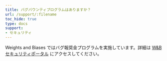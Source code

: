 ```yaml
---
title: バグバウンティプログラムはありますか？
url: /support/:filename
toc_hide: true
type: docs
support:
- セキュリティ
---
```


Weights and Biases ではバグ報奨金プログラムを実施しています。詳細は [W&B セキュリティポータル](https://security.wandb.ai/) にアクセスしてください。